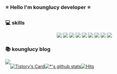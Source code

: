 ### ⭐ Hello I'm kounglucy developer ⭐

### 💻︎ skills 
<div align=center>
	<img src="https://img.shields.io/badge/java-007396?style=for-the-badge&logo=OpenJDK&logoColor=white">
	<img src="https://img.shields.io/badge/Spring-6DB33F?style=for-the-badge&logo=Spring&logoColor=white">
        <img src="https://img.shields.io/badge/springboot-6DB33F?style=for-the-badge&logo=springboot&logoColor=white">
	<img src="https://img.shields.io/badge/Spring Security-6DB33F?style=for-the-badge&logo=Spring Security&logoColor=white">
        <img src="https://img.shields.io/badge/JUnit5-25A162?style=for-the-badge&logo=JUnit5&logoColor=white">
	<img src="https://img.shields.io/badge/MySQL-4479A1?style=for-the-badge&logo=MySQL&logoColor=white">
        <img src="https://img.shields.io/badge/HTML5-E34F26?style=for-the-badge&logo=HTML5&logoColor=white">
	<img src="https://img.shields.io/badge/CSS3-1572B6?style=for-the-badge&logo=CSS3&logoColor=white">
        <img src="https://img.shields.io/badge/JavaScript-F7DF1E?style=for-the-badge&logo=JavaScript&logoColor=white">
    <br>
    </div>
    
### 📚 kounglucy blog 
<div style="display:flex; flex-direction:row;">
    <a href="https://sweetpumkin.tistory.com">
        <img src="https://img.shields.io/badge/Tistory-f89b00?style=for-the-badge&logo=Tistory&logoColor=white"> 
    </a>
	
[![Tistory's Card](https://github-readme-tistory-card.vercel.app/api/badge?name={sweetpumkin}&postId={123}&theme={santorini})](https://github.com/loosie/github-readme-tistory-card)






[![*'s github stats](https://github-readme-stats.vercel.app/api?username=kounglucy)](https://github.com/kounglucy)

[![Hits](https://hits.seeyoufarm.com/api/count/incr/badge.svg?url=https%3A%2F%2Fgithub.com%2Fkounglucy&count_bg=%233D73C8&title_bg=%23555555&icon=&icon_color=%23E7E7E7&title=hits&edge_flat=false)](https://hits.seeyoufarm.com)

